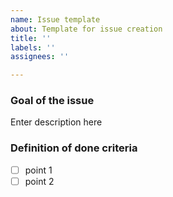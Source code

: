 ```yaml
---
name: Issue template
about: Template for issue creation
title: ''
labels: ''
assignees: ''

---
```


### Goal of the issue
Enter description here

### Definition of done criteria
- [ ] point 1
- [ ] point 2
